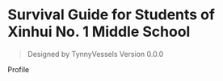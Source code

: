 # Survival Guide for Students of Xinhui No. 1 Middle School

> Designed by TynnyVessels
>             Version 0.0.0

Profile
